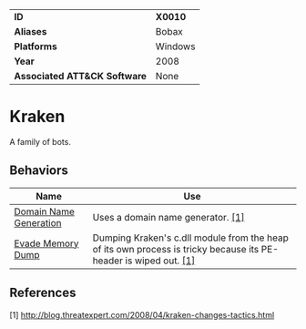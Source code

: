 |||
|---------|------------------------|
|**ID**|**X0010**|
|**Aliases**|Bobax|
|**Platforms**|Windows|
|**Year**| 2008 |
|**Associated ATT&CK Software**|None|

Kraken
======
A family of bots.

Behaviors
---------
|Name|Use|
|---------------------|-------------------------------------------------------|
|[Domain Name Generation](https://github.com/MBCProject/mbc-markdown/tree/master/command-and-control/domain-name-generate.md) | Uses a domain name generator. [[1]](#1)|
|[Evade Memory Dump](https://github.com/MBCProject/mbc-markdown/tree/master/anti-behavioral-analysis/evade-memory-dump.md) | Dumping Kraken's c.dll module from the heap of its own process is tricky because its PE-header is wiped out. [[1]](#1)|

References
----------
<a name="1">[1]</a> http://blog.threatexpert.com/2008/04/kraken-changes-tactics.html